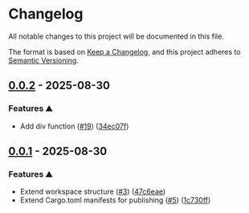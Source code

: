 # Changelog

All notable changes to this project will be documented in this file.

The format is based on [Keep a Changelog](https://keepachangelog.com/en/1.1.0/),
and this project adheres to [Semantic Versioning](https://semver.org/spec/v2.0.0.html).

## [0.0.2](https://github.com/no-simpler/totally-legit/compare/totally-legit-alternative-0.0.1..totally-legit-alternative-0.0.2) - 2025-08-30

### Features ⛰️

- Add div function ([#19]) ([34ec07f])

[#19]: https://github.com/no-simpler/totally-legit/issues/19

[34ec07f]: https://github.com/no-simpler/totally-legit/commit/34ec07fc339d7c109ec0c014adec1be09d76f2df

## [0.0.1](https://github.com/no-simpler/totally-legit/releases/tag/totally-legit-alternative-0.0.1) - 2025-08-30

### Features ⛰️

- Extend workspace structure ([#3]) ([47c6eae])
- Extend Cargo.toml manifests for publishing ([#5]) ([1c730ff])

[#3]: https://github.com/no-simpler/totally-legit/issues/3
[#5]: https://github.com/no-simpler/totally-legit/issues/5

[47c6eae]: https://github.com/no-simpler/totally-legit/commit/47c6eae5e24bddec13cb32567df173bd95315a57
[1c730ff]: https://github.com/no-simpler/totally-legit/commit/1c730ffc6283a96e42bc851df51d2f97596764e7

